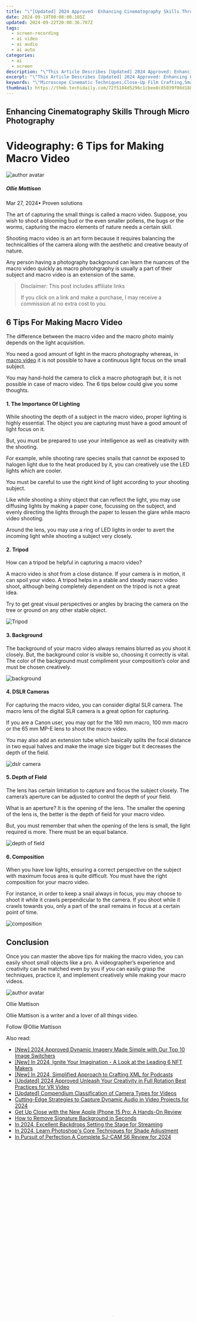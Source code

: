 ```yaml
---
title: "\"[Updated] 2024 Approved  Enhancing Cinematography Skills Through Micro Photography\""
date: 2024-09-19T00:08:00.105Z
updated: 2024-09-22T20:00:36.787Z
tags: 
  - screen-recording
  - ai video
  - ai audio
  - ai auto
categories: 
  - ai
  - screen
description: "\"This Article Describes [Updated] 2024 Approved: Enhancing Cinematography Skills Through Micro Photography\""
excerpt: "\"This Article Describes [Updated] 2024 Approved: Enhancing Cinematography Skills Through Micro Photography\""
keywords: "\"Microscope Cinematic Techniques,Close-Up Film Crafting,Small Image Cinematography,Micro Lens Filmmaking Tips,Macro Cinematic Methods,Tiny Scene Composing,Fine Articulation in Movie Making\""
thumbnail: https://thmb.techidaily.com/72f5184d5296c1cbee8c85039f08d18862c38c7bcca88e3aaa3f5eb78673eb91.png
---
```


## Enhancing Cinematography Skills Through Micro Photography

# Videography: 6 Tips for Making Macro Video

![author avatar](https://images.wondershare.com/filmora/article-images/ollie-mattison.jpg)

##### Ollie Mattison

 Mar 27, 2024• Proven solutions

The art of capturing the small things is called a macro video. Suppose, you wish to shoot a blooming bud or the even smaller pollens, the bugs or the worms, capturing the macro elements of nature needs a certain skill.

Shooting macro video is an art form because it requires balancing the technicalities of the camera along with the aesthetic and creative beauty of nature.

Any person having a photography background can learn the nuances of the macro video quickly as macro photohgraphy is usually a part of their subject and macro video is an extension of the same.

>  Disclaimer: This post includes affiliate links
>
>  If you click on a link and make a purchase, I may receive a commission at no extra cost to you.
>

## 6 Tips For Making Macro Video

The difference between the macro video and the macro photo mainly depends on the light acquisition.

You need a good amount of light in the macro photography whereas, in [macro video](http://www.uwphotographyguide.com/3-tips-underwater-macro-video) it is not possible to have a continuous light focus on the small subject.

You may hand-hold the camera to click a macro photograph but, it is not possible in case of macro video. The 6 tips below could give you some thoughts.

#### 1\. The Importance Of Lighting

While shooting the depth of a subject in the macro video, proper lighting is highly essential. The object you are capturing must have a good amount of light focus on it.

But, you must be prepared to use your intelligence as well as creativity with the shooting.

For example, while shooting rare species snails that cannot be exposed to halogen light due to the heat produced by it, you can creatively use the LED lights which are cooler.

You must be careful to use the right kind of light according to your shooting subject.

Like while shooting a shiny object that can reflect the light, you may use diffusing lights by making a paper cone, focussing on the subject, and evenly directing the lights through the paper to lessen the glare while macro video shooting.

Around the lens, you may use a ring of LED lights in order to avert the incoming light while shooting a subject very closely.

#### 2\. Tripod

How can a tripod be helpful in capturing a macro video?

A macro video is shot from a close distance. If your camera is in motion, it can spoil your video. A tripod helps in a stable and steady macro video shoot, although being completely dependent on the tripod is not a great idea.

Try to get great visual perspectives or angles by bracing the camera on the tree or ground on any other stable object.

![Tripod](https://images.wondershare.com/filmora/article-images/oconnor-ultimate-1030d-fluid-head-30l-cf-tripod.jpg)

#### 3\. Background

The background of your macro video always remains blurred as you shoot it closely. But, the background color is visible so, choosing it correctly is vital. The color of the background must compliment your composition’s color and must be chosen creatively.

![background](https://images.wondershare.com/filmora/article-images/separate-the-foreground-from-background.jpg)

#### 4\. DSLR Cameras

For capturing the macro video, you can consider digital SLR camera. The macro lens of the digital SLR camera is a great option for capturing.

If you are a Canon user, you may opt for the 180 mm macro, 100 mm macro or the 65 mm MP-E lens to shoot the macro video.

You may also add an extension tube which basically splits the focal distance in two equal halves and make the image size bigger but it decreases the depth of the field.

![dslr camera](https://images.wondershare.com/filmora/article-images/dslr-camera-full-rig.jpg)

#### 5\. Depth of Field

The lens has certain limitation to capture and focus the subject closely. The camera’s aperture can be adjusted to control the depth of your field.

What is an aperture? It is the opening of the lens. The smaller the opening of the lens is, the better is the depth of field for your macro video.

But, you must remember that when the opening of the lens is small, the light required is more. There must be an equal balance.

![depth of field](https://images.wondershare.com/filmora/article-images/depth-of-field.JPG)

#### 6\. Composition

When you have low lights, ensuring a correct perspective on the subject with maximum focus area is quite difficult. You must have the right composition for your macro video.

For instance, in order to keep a snail always in focus, you may choose to shoot it while it crawls perpendicular to the camera. If you shoot while it crawls towards you, only a part of the snail remains in focus at a certain point of time.

![composition](https://images.wondershare.com/filmora/article-images/composition.JPG)

## Conclusion

Once you can master the above tips for making the macro video, you can easily shoot small objects like a pro. A videographer’s experience and creativity can be matched even by you if you can easily grasp the techniques, practice it, and implement creatively while making your macro videos.

![author avatar](https://images.wondershare.com/filmora/article-images/ollie-mattison.jpg)

Ollie Mattison

Ollie Mattison is a writer and a lover of all things video.

Follow @Ollie Mattison


<ins class="adsbygoogle"
     style="display:block"
     data-ad-format="autorelaxed"
     data-ad-client="ca-pub-7571918770474297"
     data-ad-slot="1223367746"></ins>



<ins class="adsbygoogle"
     style="display:block"
     data-ad-client="ca-pub-7571918770474297"
     data-ad-slot="8358498916"
     data-ad-format="auto"
     data-full-width-responsive="true"></ins>


<span class="atpl-alsoreadstyle">Also read:</span>
<div><ul>
<li><a href="https://fox-access.techidaily.com/new-2024-approved-dynamic-imagery-made-simple-with-our-top-10-image-switchers/"><u>[New] 2024 Approved Dynamic Imagery Made Simple with Our Top 10 Image Switchers</u></a></li>
<li><a href="https://fox-access.techidaily.com/new-in-2024-ignite-your-imagination-a-look-at-the-leading-6-nft-makers/"><u>[New] In 2024, Ignite Your Imagination - A Look at the Leading 6 NFT Makers</u></a></li>
<li><a href="https://fox-access.techidaily.com/new-in-2024-simplified-approach-to-crafting-xml-for-podcasts/"><u>[New] In 2024, Simplified Approach to Crafting XML for Podcasts</u></a></li>
<li><a href="https://fox-links.techidaily.com/updated-2024-approved-unleash-your-creativity-in-full-rotation-best-practices-for-vr-video/"><u>[Updated] 2024 Approved Unleash Your Creativity in Full Rotation Best Practices for VR Video</u></a></li>
<li><a href="https://extra-tips.techidaily.com/updated-compendium-classification-of-camera-types-for-videos/"><u>[Updated] Compendium Classification of Camera Types for Videos</u></a></li>
<li><a href="https://screen-mirroring-recording.techidaily.com/cutting-edge-strategies-to-capture-dynamic-audio-in-video-projects-for-2024/"><u>Cutting-Edge Strategies to Capture Dynamic Audio in Video Projects for 2024</u></a></li>
<li><a href="https://buynow-info.techidaily.com/get-up-close-with-the-new-apple-iphone-15-pro-a-hands-on-review/"><u>Get Up Close with the New Apple iPhone 15 Pro: A Hands-On Review</u></a></li>
<li><a href="https://fox-access.techidaily.com/how-to-remove-signature-background-in-seconds/"><u>How to Remove Signature Background in Seconds</u></a></li>
<li><a href="https://some-knowledge.techidaily.com/in-2024-excellent-backdrops-setting-the-stage-for-streaming/"><u>In 2024, Excellent Backdrops Setting the Stage for Streaming</u></a></li>
<li><a href="https://extra-skills.techidaily.com/in-2024-learn-photoshops-core-techniques-for-shade-adjustment/"><u>In 2024, Learn Photoshop's Core Techniques for Shade Adjustment</u></a></li>
<li><a href="https://fox-helps.techidaily.com/in-pursuit-of-perfection-a-complete-sj-cam-s6-review-for-2024/"><u>In Pursuit of Perfection A Complete SJ-CAM S6 Review for 2024</u></a></li>
</ul></div>

<!-- affiliate ads begin -->
<span id="2127886">
					<video width="576" height="1024" style="cursor:pointer"
           poster="//a.impactradius-go.com/display-clicktoplayimage/2127886.png"
           onclick="if(!this.playClicked){this.play();this.setAttribute('controls',true);this.playClicked=true;}">
	   <source src="//a.impactradius-go.com/display-ad/18498-2127886">
	   <img src="//a.impactradius-go.com/display-clicktoplayimage/2127886.png" style="border: none; height: 100%; width: 100%; object-fit: contain">
	</video>
	<div style="width:360px;text-align:center"><a href="javascript:window.open(decodeURIComponent('https%3A%2F%2Funicoeye.pxf.io%2Fc%2F5597632%2F2127886%2F18498'), '_blank');void(0);">Click here</a></div>
</span>
<img height="0" width="0" src="https://imp.pxf.io/i/5597632/2127886/18498" style="position:absolute;visibility:hidden;" border="0" />
<!-- affiliate ads end -->

